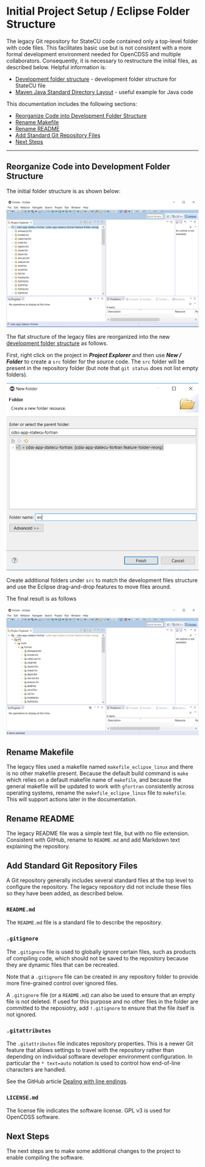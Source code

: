 # Initial Project Setup / Eclipse Folder Structure

The legacy Git repository for StateCU code contained only a top-level folder with code files.
This facilitates basic use but is not consistent with a more formal development environment needed for OpenCDSS
and multiple collaborators.
Consequently, it is necessary to restructure the initial files, as described below.
Helpful information is:

* [Development folder structure](overview#development-folder-structure) - development folder structure for StateCU file
* [Maven Java Standard Directory Layout](https://maven.apache.org/guides/introduction/introduction-to-the-standard-directory-layout.html) - useful example for Java code


This documentation includes the following sections:

* [Reorganize Code into Development Folder Structure](#reorganize-code-into-development-folder-structure)
* [Rename Makefile](#rename-makefile)
* [Rename README](#rename-readme)
* [Add Standard Git Repository Files](#add-standard-git-repository-files) 
* [Next Steps](#next-steps)

-------------------

## Reorganize Code into Development Folder Structure

The initial folder structure is as shown below:

![New project 6](eclipse-statecu-project-images/eclipse-new-fortran-project-6.png)

The flat structure of the legacy files are reorganized into the new [development folder structure](overview#development-folder-structure)
as follows.

First, right click on the project in ***Project Explorer*** and then use ***New / Folder*** to create a `src` folder
for the source code.  The `src` folder will be present in the repository folder (but note that `git status` does not list empty folders).

![New folder](eclipse-folder-structure-images/eclipse-new-src-folder.png)

Create additional folders under `src` to match the development files structure and use the Eclipse drag-and-drop features to move files around.

The final result is as follows

![New folder 2](eclipse-folder-structure-images/eclipse-new-folder-structure.png)

## Rename Makefile

The legacy files used a makefile named `makefile_eclipse_linux` and there is no other makefile present.
Because the default build command is `make` which relies on a default makefile name of `makefile`,
and because the general makefile will be updated to work with `gfortran` consistently across operating systems,
rename the `makefile_eclipse_linux` file to `makefile`.
This will support actions later in the documentation.

## Rename README

The legacy README file was a simple text file, but with no file extension.
Consistent with GitHub, rename to `README.md` and add Markdown text explaining the repository.

## Add Standard Git Repository Files

A Git repository generally includes several standard files at the top level to configure the repository.
The legacy repository did not include these files so they have been added, as described below.

### `README.md`

The `README.md` file is a standard file to describe the repository.

### `.gitignore`

The `.gitignore` file is used to globally ignore certain files, such as products of compiling code,
which should not be saved to the repository because they are dynamic files that can be recreated.

Note that a `.gitignore` file can be created in any repository folder to provide more fine-grained control
over ignored files.

A `.gitignore` file (or a `README.md`) can also be used to ensure that an empty file is not deleted.
If used for this purpose and no other files in the folder are committed to the reposiotry,
add `!.gitignore` to ensure that the file itself is not ignored.

### `.gitattributes`

The `.gitattributes` file indicates repository properties.
This is a newer Git feature that allows settings to travel with the repository rather than depending
on individual software developer environment configuration.
In particular the `* text=auto` notation is used to control how end-of-line characters are handled.

See the GitHub article [Dealing with line endings](https://help.github.com/articles/dealing-with-line-endings/).

### `LICENSE.md`

The license file indicates the software license.  GPL v3 is used for OpenCDSS software.

## Next Steps

The next steps are to make some additional changes to the project to enable compiling the software.
